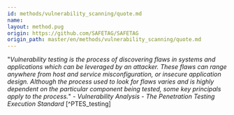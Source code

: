 ```yaml
---
id: methods/vulnerability_scanning/quote.md
name: 
layout: method.pug
origin: https://github.com/SAFETAG/SAFETAG
origin_path: master/en/methods/vulnerability_scanning/quote.md
---
```


"*Vulnerability testing is the process of discovering flaws in systems and applications which can be leveraged by an attacker. These flaws can range anywhere from host and service misconfiguration, or insecure application design. Although the process used to look for flaws varies and is highly dependent on the particular component being tested, some key principals apply to the process.*" - _Vulnerability Analysis - The Penetration Testing Execution Standard_ [^PTES_testing] 


